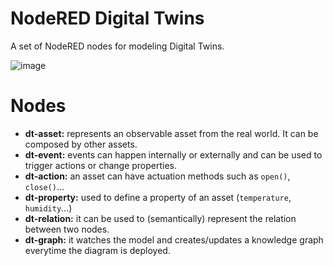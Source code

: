 # NodeRED Digital Twins

A set of NodeRED nodes for modeling Digital Twins.

![image](https://user-images.githubusercontent.com/3587083/157247342-44155974-7e15-4b30-b1fa-71f83dee05e3.png)


# Nodes
- **dt-asset:** represents an observable asset from the real world. It can be composed by other assets.
- **dt-event:** events can happen internally or externally and can be used to trigger actions or change properties.
- **dt-action:** an asset can have actuation methods such as ``open()``, ``close()``...
- **dt-property:** used to define a property of an asset (``temperature``, ``humidity``...)
- **dt-relation:** it can be used to (semantically) represent the relation between two nodes.
- **dt-graph:** it watches the model and creates/updates a knowledge graph everytime the diagram is deployed.
##
